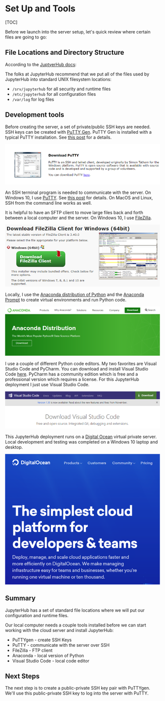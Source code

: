 # Set Up and Tools

[TOC]

Before we launch into the server setup, let's quick review where certain files are going to go:

## File Locations and Directory Structure

According to the [JuptyerHub docs](https://jupyterhub.readthedocs.io/en/stable/installation-basics.html):

The folks at JupyterHub recommend that we put all of the files used by JupyterHub into standard UNIX filesystem locations:

* ```/srv/jupyterhub``` for all security and runtime files
* ```/etc/jupyterhub``` for all configuration files
* ```/var/log```  for log files

## Development tools

Before creating the server, a set of private/public SSH keys are needed. SSH keys can be created with [PuTTY Gen](https://winscp.net/eng/docs/ui_puttygen). PuTTY Gen is installed with a typical PuTTY installation. See [this post](https://pythonforundergradengineers.com/ssh-keys-with-putty.html) for a details.

![PuTTY installation page](images/putty_download_page.png)

An SSH terminal program is needed to communicate with the server. On Windows 10, I use [PuTTY](https://www.putty.org/). See [this post](https://pythonforundergradengineers.com/ssh-keys-with-putty.html) for details. On MacOS and Linux, SSH from the command line works as well.

It is helpful to have an SFTP client to move large files back and forth between a local computer and the server. On Windows 10, I use [FileZilla](https://filezilla-project.org/).

![filezilla_download_page](images/filezilla_download_page.png)

Locally, I use the [Anaconda distribution of Python](https://www.anaconda.com/download/) and the [Anaconda Prompt](https://conda.io/docs/) to create virtual environments and run Python code.

![Anaconda Download Page](images/anaconda_download_page.png)

I use a couple of different Python code editors. My two favorites are Visual Studio Code and PyCharm. You can download and install Visual Studio Code [here](https://code.visualstudio.com/download). PyCharm has a community edition which is free and a professional version which requires a license. For this JupyterHub deployment I just use Visual Studio Code.

![Visual Studio Code Download Page](images/vscode_download_page.png)

This JupyterHub deployment runs on a [Digital Ocean](https://www.digitalocean.com/) virtual private server. Local development and testing was completed on a Windows 10 laptop and desktop. 

![Digital Ocean Main Page](images/do_main_page.png)

## Summary

JupyterHub has a set of standard file locations where we will put our configuration and runtime files.

Our local computer needs a couple tools installed before we can start working with the cloud server and install JupyterHub:

 * PuTTYgen - create SSH Keys
 * PuTTY - communicate with the server over SSH
 * FileZilla - FTP client
 * Anaconda - local version of Python
 * Visual Studio Code - local code editor

## Next Steps

The next step is to create a public-private SSH key pair with PuTTYgen. We'll use this public-private SSH key to log into the server with PuTTY.
